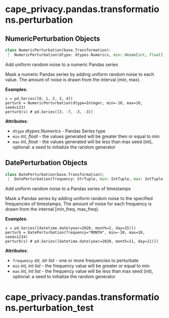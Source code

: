 <a name=".cape_privacy.pandas.transformations.perturbation"></a>
# cape\_privacy.pandas.transformations.perturbation

<a name=".cape_privacy.pandas.transformations.perturbation.NumericPerturbation"></a>
## NumericPerturbation Objects

```python
class NumericPerturbation(base.Transformation):
 |  NumericPerturbation(dtype: dtypes.Numerics, min: Union[int, float], max: Union[int, float], seed: Optional[int] = None)
```

Add uniform random noise to a numeric Pandas series

Mask a numeric Pandas series by adding uniform random
noise to each value. The amount of noise is drawn from
the interval [min, max).

**Examples**:

  ```
  s = pd.Series([0, 1, 2, 3, 4])
  perturb = NumericPerturbation(dtype=Integer, min=-10, max=10, seed=123)
  perturb(s) # pd.Series([3, -7, -3, -3])
  ```
  

**Attributes**:

- `dtype` _dtypes.Numerics_ - Pandas Series type
- `min` _int, float_ - the values generated will be greater then or equal to min
- `max` _int, float_ - the values generated will be less than max
  seed (int), optional: a seed to initialize the random generator

<a name=".cape_privacy.pandas.transformations.perturbation.DatePerturbation"></a>
## DatePerturbation Objects

```python
class DatePerturbation(base.Transformation):
 |  DatePerturbation(frequency: StrTuple, min: IntTuple, max: IntTuple, seed: Optional[int] = None)
```

Add uniform random noise to a Pandas series of timestamps

Mask a Pandas series by adding uniform random noise to the
specified frequencies of timestamps. The amount of noise for
each frequency is drawn from the internal [min_freq, max_freq).

**Examples**:

  ```
  s = pd.Series([datetime.date(year=2020, month=2, day=15)])
  perturb = DatePerturbation(frequency="MONTH", min=-10, max=10, seed=1234)
  perturb(s) # pd.Series([datetime.date(year=2020, month=11, day=11)])
  ```
  

**Attributes**:

- `frequency` _str, str list_ - one or more frequencies to perturbate
- `min` _int, int list_ - the frequency value will be greater or equal to min
- `max` _int, int list_ - the frequency value will be less than max
  seed (int), optional: a seed to initialize the random generator

<a name=".cape_privacy.pandas.transformations.perturbation_test"></a>
# cape\_privacy.pandas.transformations.perturbation\_test

